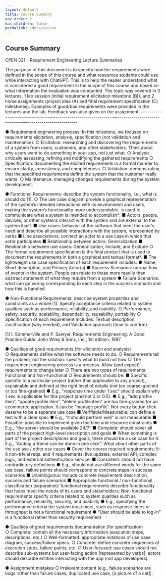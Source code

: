 ```yaml
---
layout: default
title: Course Summary
nav_order: 2
has_children: false
permalink: /docs/course
---
```

## Course Summary

CPEN 321 - Requirement Engineering Lecture Summaries

The purpose of this document is to specify how the requirements were defined in the scope of this course and what resources students could use while interacting with ChatGPT. This is to help the reader understand what is considered a good requirement in the scope of this course and based on what information the evaluation was conducted. The topic was covered in 3 lectures, 1 lab session (initial requirement elicitation milestone (B)), and 2 home assignments (project idea (A) and final requirement specification (C) milestones). Examples of good/bad requirements were provided in the lectures and the lab. Feedback was also given on the assignment. 
—------------------------------—------------------------------—------------------------------—-------------------------

●	Requirement engineering process: In this milestone, we focused on requirements elicitation, analysis, specification (not validation and maintenance). 
○	Elicitation: researching and discovering the requirements of a system from users, customers, and other stakeholders. Think about why users want to do something in your app, not just what. 
○	Analysis: critically assessing, refining and modifying the gathered requirements
○	Specification: documenting the elicited requirements in a formal manner to ensure clarity, consistency, and completeness. 
○	Validation: demonstrating that the specified requirements define the system that the customer really wants.
○	Maintenance: managing changed requirements during the system development.

●	Functional Requirements: describe the system functionality, i.e., what is should do [1]. 
○	The use case diagram provide a graphical representation of the system’s intended interactions with its environment and users, making the system’s functionality more understandable.  is used to communicate what a system is intended to accomplish*: 
■	Actors: people, devices, or other systems interact with the system and are external to the system itself. 
■	Use cases: behavior of the software that meet the user’s need and describe all possible interactions with the system, represented by verbs
■	Line associations: connect an actor to a use case in which that actor participates
■	Relationship between actors: Generalization
■	Relationship between use cases: Generalization, Include, and Exclude 
○	The formal requirement specification is the final product that is used to document the requirements in both a graphical and textual format*. 
■	The lightweight use case specification of each requirement includes: 
●	Name, Short description, and Primary Actor(s) 
●	Success Scenarios: normal flow of events in the system. People can relate to these more readily than abstract statement of what they require from a system
●	Failure Scenarios: what can go wrong corresponding to each step in the success scenario and how this is handled

●	Non-Functional Requirements: describe system properties and constraints as a whole [1]. Specify acceptance criteria related to system qualities such as performance, reliability, and usability. 
○	Performance, safety, security, scalability, dependability, reusability, portability
○	Specification of each requirement includes: Textual description, Justification (why needed), and Validation approach (how to confirm).

[1] I. Sommerville and P. Sawyer. Requirements Engineering: A Good Practice Guide. John Wiley & Sons, Inc., 1st edition, 1997

●	Qualities of good requirements (for elicitation and analysis)  
○	Requirements define what the software needs to do. 
○	Requirements tell the problem, not the solution: specify what to build not how
○	The requirement engineering process is a process. Allow (and expect) requirements to change later
○	There are two types of requirements: Functional and Non-functional
○	Requirements should be: 
■	Specific: specific to a particular project (rather than applicable to any project), explainable and defined at the right level of details (not too coarse-grained or too fine-grained)
●	E.g., “response time under 1 sec” should explain why 1 sec is applicable for this project (and not 3 or 0.5). 
●	E.g., “add profile item”, “update profile item”, “delete profile item” are too fine-grained for an ecommerce application. It can be “manage profile”. Not every button click deserve to be a separate use case
■	Verifiable/Measurable: can define a test with a clear spec 
●	E.g., “it should perform well” is not measurable 
■	Feasible: possible to implement given the time and resource constraints
●	E.g., “the server should be available 24/7”
■	Complete: should cover all parts of the project high-level description and goals
●	When something is part of the project descriptions and goals, there should be a use case for it. E.g., “Adding a friend can be done in one click”. What about other parts of the use ase / other use cases
●	Cover the course required requirements: 5-6 non-trivial reqs. and 4 requirements: live updates, external API, complex logic, and external authentication service. 
■	Consistent: should not have contradictory definitions
●	E.g., should not use different words for the same use case, failure points should correspond to concrete steps in success scenarios
■	Unambiguous: include concrete requirement description, success and failure scenarios 
■	Appropriate functional / non-functional classification (separation): functional requirements describe functionality that helps meet the needs of its users and stakeholders; Non-functional requirements specify criteria related to system qualities such as performance, reliability, security, and usability
●	E.g., specifying the performance criteria the system must meet, such as response times or throughput is not a functional requirement 
●	“User should be able to log-in” is a functional rather than security requirement

●	Qualities of good requirements documentation (for specification)  
○	Complete: contain all the necessary information (execution steps, descriptions, etc.) 
○	Well-formatted: appropriate notations of use case diagram, success/failure specs. 
○	Concrete: define concrete sequences of execution steps, failure points, etc.
○	User-focused: use cases should not describe sub-systems but user-facing action [represented by verbs], actors should describe entities interacting with the app (not app developers). 

●	Assignment mistakes
○	Irrelevant content (e.g., failure scenarios are bugs rather than failure cases, duplicated use case, [a picture of a cat]). 








